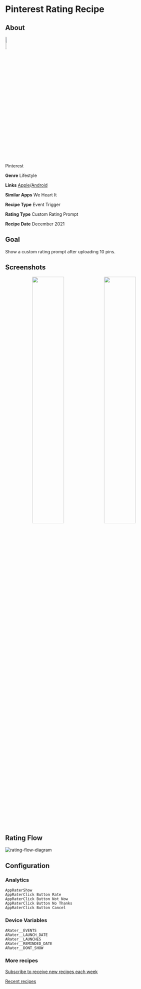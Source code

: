 # Pinterest Rating Recipe

## About

<img src='https://play-lh.googleusercontent.com/dVsv8Hc4TOUeLFAahxR8KANg22W9dj2jBsTW1VHv3CV-5NCZjP9D9i2j5IpfVx2NTB8=s360-rw' width='10%'>

Pinterest

**Genre** Lifestyle

**Links** [Apple](https://apps.apple.com/us/app/pinterest/id429047995)/[Android](https://play.google.com/store/apps/details?id=com.pinterest)

**Similar Apps** We Heart It

**Recipe Type** Event Trigger

**Rating Type** Custom Rating Prompt

**Recipe Date** December 2021

## Goal
Show a custom rating prompt after uploading 10 pins.

## Screenshots
<p align="center">
<img src='https://user-images.githubusercontent.com/140911/147482861-4dfb94a8-1edd-4e1f-a407-25e4ce686e92.jpg' width='45%'> <img src='https://user-images.githubusercontent.com/140911/147482841-fbf34167-9528-4320-9e32-2741cde21462.jpg' width='45%'>
</p>

## Rating Flow
![rating-flow-diagram](https://www.plantuml.com/plantuml/proxy?]fmt=svg&src=https://raw.githubusercontent.com/ratingrecipes/ratingrecipes/master/apps/pinterest/flow.iuml)

## Configuration

### Analytics
```
AppRaterShow
AppRaterClick Button Rate
AppRaterClick Button Not Now
AppRaterClick Button No Thanks
AppRaterClick Button Cancel
```

### Device Variables
```
ARater__EVENTS
ARater__LAUNCH_DATE
ARater__LAUNCHES
ARater__REMINDED_DATE
ARater__DONT_SHOW
```

### More recipes

[Subscribe to receive new recipes each week](https://newsletter.ratingrecipes.com/)

[Recent recipes](https://ratingrecipes.com)
